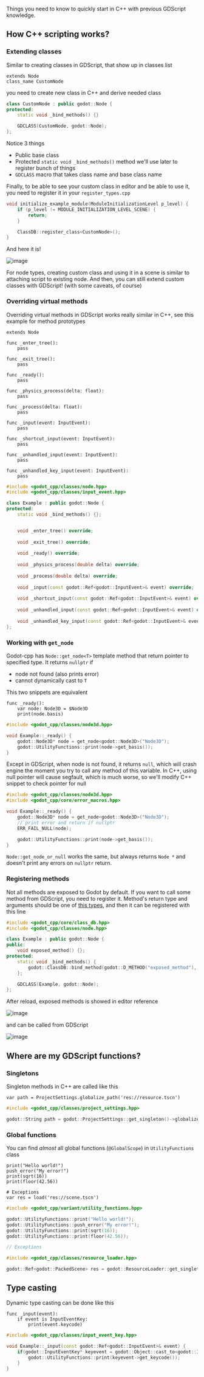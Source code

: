 Things you need to know to quickly start in C++ with previous GDScript knowledge.
## How C++ scripting works?
### Extending classes
Similar to creating classes in GDScript, that show up in classes list
```gdscript
extends Node
class_name CustomNode
```
you need to create new class in C++ and derive needed class
```cpp
class CustomNode : public godot::Node {
protected:
	static void _bind_methods() {}

	GDCLASS(CustomNode, godot::Node);
};
```
Notice 3 things
- Public base class
- Protected `static void _bind_methods()` method we'll use later to register bunch of things
- `GDCLASS` macro that takes class name and base class name

Finally, to be able to see your custom class in editor and be able to use it, you need to register it in your `register_types.cpp`
```cpp
void initialize_example_module(ModuleInitializationLevel p_level) {
	if (p_level != MODULE_INITIALIZATION_LEVEL_SCENE) {
		return;
	}

	ClassDB::register_class<CustomNode>();
}
```
And here it is!

![image](https://github.com/IvanInventor/godot-cpp-F.A.Q/assets/43908280/874fd69a-4eb7-4980-91ee-92ec2eef31d6)

For node types, creating custom class and using it in a scene is similar to attaching script to existing node. And then, you can still extend custom classes with GDScript! (with some caveats, of course)

### Overriding virtual methods
Overriding virtual methods in GDScript works really similar in C++, see this example for method prototypes
```gdscript
extends Node

func _enter_tree():
	pass

func _exit_tree():
	pass

func _ready():
	pass

func _physics_process(delta: float):
	pass

func _process(delta: float):
	pass

func _input(event: InputEvent):
	pass

func _shortcut_input(event: InputEvent):
	pass

func _unhandled_input(event: InputEvent):
	pass

func _unhandled_key_input(event: InputEvent):
	pass
```
```cpp
#include <godot_cpp/classes/node.hpp>
#include <godot_cpp/classes/input_event.hpp>

class Example : public godot::Node {
protected:
	static void _bind_methods() {};


	void _enter_tree() override;
	
	void _exit_tree() override;
	
	void _ready() override;
	
	void _physics_process(double delta) override;
	
	void _process(double delta) override;
	
	void _input(const godot::Ref<godot::InputEvent>& event) override;
	
	void _shortcut_input(const godot::Ref<godot::InputEvent>& event) override;
	
	void _unhandled_input(const godot::Ref<godot::InputEvent>& event) override;
	
	void _unhandled_key_input(const godot::Ref<godot::InputEvent>& event) override;
};
```

### Working with `get_node`
Godot-cpp has `Node::get_node<T>` template method that return pointer to specified type. It returns `nullptr` if
- node not found (also prints error)
- cannot dynamically cast to `T`

This two snippets are equivalent
```gdscript
func _ready():
	var node: Node3D = $Node3D
	print(node.basis)
```
```cpp
#include <godot_cpp/classes/node3d.hpp>

void Example::_ready() {
	godot::Node3D* node = get_node<godot::Node3D>("Node3D");
	godot::UtilityFunctions::print(node->get_basis());
}
```
Except in GDScript, when node is not found, it returns `null`, which will crash engine the moment you try to call any method of this variable. In C++, using null pointer will cause segfault, which is much worse, so we'll modify C++ snippet to check pointer for null
```cpp
#include <godot_cpp/classes/node3d.hpp>
#include <godot_cpp/core/error_macros.hpp>

void Example::_ready() {
	godot::Node3D* node = get_node<godot::Node3D>("Node3D");
	// print error and return if nullptr
	ERR_FAIL_NULL(node);

	godot::UtilityFunctions::print(node->get_basis());
}
```
`Node::get_node_or_null` works the same, but always returns `Node *` and doesn't print any errors on `nullptr` return.

### Registering methods
Not all methods are exposed to Godot by default. If you want to call some method from GDScript, you need to register it. Method's return type and arguments should be one of [this types](https://docs.godotengine.org/en/stable/classes/index.html#variant-types), and then it can be registered with this line
```cpp
#include <godot_cpp/core/class_db.hpp>
#include <godot_cpp/classes/node.hpp>

class Example : public godot::Node {
public:
	void exposed_method() {};
protected:
	static void _bind_methods() {
		godot::ClassDB::bind_method(godot::D_METHOD("exposed_method"), &Example::exposed_method);
	};

	GDCLASS(Example, godot::Node);
};
```
After reload, exposed methods is showed in editor reference

![image](https://github.com/IvanInventor/godot-cpp-F.A.Q/assets/43908280/6bcde5e8-b864-4ab6-b10d-920126bae3f5)

and can be called from GDScript

![image](https://github.com/IvanInventor/godot-cpp-F.A.Q/assets/43908280/88b90d20-ebe6-489a-bd8d-680e6b5fb35a)

## Where are my GDScript functions?
### Singletons
Singleton methods in C++ are called like this
```gdscript
var path = ProjectSettings.globalize_path('res://resource.tscn')
```
```cpp
#include <godot_cpp/classes/project_settings.hpp>

godot::String path = godot::ProjectSettings::get_singleton()->globalize_path("res://resource.tscn");
```
### Global functions
You can find *almost* all global functions (`@GlobalScope`) in `UtilityFunctions` class
```gdscript
print("Hello world!")
push_error("My error!")
print(sqrt(16))
print(floor(42.56))

# Exceptions
var res = load('res://scene.tscn')
```
```cpp
#include <godot_cpp/variant/utility_functions.hpp>

godot::UtilityFunctions::print("Hello world!");
godot::UtilityFunctions::push_error("My error!");
godot::UtilityFunctions::print(sqrt(16));
godot::UtilityFunctions::print(floor(42.56));

// Exceptions

#include <godot_cpp/classes/resource_loader.hpp>

godot::Ref<godot::PackedScene> res = godot::ResourceLoader::get_singleton()->load("res://scene.tscn");
```

## Type casting
Dynamic type casting can be done like this
```gdscript
func _input(event):
	if event is InputEventKey:
		print(event.keycode)
```
```cpp
#include <godot_cpp/classes/input_event_key.hpp>

void Example::_input(const godot::Ref<godot::InputEvent>& event) {
	if(godot::InputEventKey* keyevent = godot::Object::cast_to<godot::InputEventKey>(event.ptr())) {
		godot::UtilityFunctions::print(keyevent->get_keycode());
	}
}
```
```cpp
